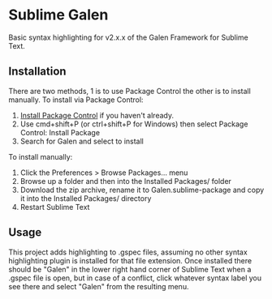 # Sublime Galen

Basic syntax highlighting for v2.x.x of the Galen Framework for Sublime Text.

## Installation

There are two methods, 1 is to use Package Control the other is to install manually. To install via Package Control:

1. [Install Package Control](https://packagecontrol.io/installation) if you haven't already.
2. Use cmd+shift+P (or ctrl+shift+P for Windows) then select Package Control: Install Package
3. Search for Galen and select to install

To install manually:

1. Click the Preferences > Browse Packages… menu
2. Browse up a folder and then into the Installed Packages/ folder
3. Download the zip archive, rename it to Galen.sublime-package and copy it into the Installed Packages/ directory
4. Restart Sublime Text

## Usage

This project adds highlighting to .gspec files, assuming no other syntax highlighting plugin is installed for that file extension. Once installed there should be "Galen" in the lower right hand corner of Sublime Text when a .gspec file is open, but in case of a conflict, click whatever syntax label you see there and select "Galen" from the resulting menu.
